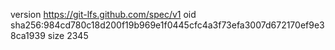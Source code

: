 version https://git-lfs.github.com/spec/v1
oid sha256:984cd780c18d200f19b969e1f0445cfc4a3f73efa3007d672170ef9e38ca1939
size 2345
